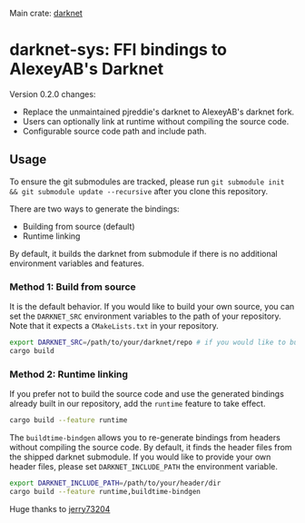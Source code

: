Main crate: [darknet](https://crates.io/crates/darknet)
# darknet-sys: FFI bindings to AlexeyAB's Darknet

Version 0.2.0 changes:

- Replace the unmaintained pjreddie's darknet to AlexeyAB's darknet fork.
- Users can optionally link at runtime without compiling the source code.
- Configurable source code path and include path.

## Usage

To ensure the git submodules are tracked, please run `git submodule init && git submodule update --recursive` after you clone this repository.

There are two ways to generate the bindings:

- Building from source (default)
- Runtime linking

By default, it builds the darknet from submodule if there is no additional environment variables and features.

### Method 1: Build from source

It is the default behavior. If you would like to build your own source, you can set the `DARKNET_SRC` environment variables to the path of your repository. Note that it expects a `CMakeLists.txt` in your repository.

```sh
export DARKNET_SRC=/path/to/your/darknet/repo # if you would like to build your own source
cargo build
```

### Method 2: Runtime linking

If you prefer not to build the source code and use the generated bindings already built in our repository, add the `runtime` feature to take effect.


```sh
cargo build --feature runtime
```

The `buildtime-bindgen` allows you to re-generate bindings from headers without compiling the source code. By default, it finds the header files from the shipped darknet submodule. If you would like to provide your own header files, please set `DARKNET_INCLUDE_PATH` the environment variable.

```sh
export DARKNET_INCLUDE_PATH=/path/to/your/header/dir
cargo build --feature runtime,buildtime-bindgen
```
Huge thanks to [jerry73204](https://github.com/jerry73204)
